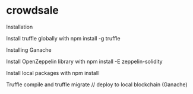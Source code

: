 # crowdsale
Installation

Install truffle globally with npm install -g truffle

Installing Ganache

Install OpenZeppelin library with npm install -E zeppelin-solidity

Install local packages with npm install

Truffle compile and truffle migrate // deploy to local blockchain (Ganache)
